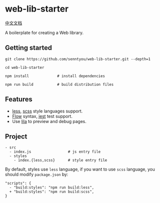 # web-lib-starter

[中文文档](./README.md)

A boilerplate for creating a Web library.

## Getting started

```
git clone https://github.com/senntyou/web-lib-starter.git --depth=1

cd web-lib-starter

npm install             # install dependencies

npm run build           # build distribution files
```

## Features

- [less](http://lesscss.org/), [scss](https://sass-lang.com/) style languages support.
- [Flow](https://flow.org/) syntax, [jest](https://jestjs.io/en/) test support.
- Use [lila](https://github.com/senntyou/lila) to preview and debug pages.

## Project

```
- src
  - index.js                 # js entry file
  - styles
    - index.{less,scss}      # style entry file
```

By default, styles use `less` language, if you want to use `scss` language, you should modify `package.json` by:

```
"scripts": {
  - "build:styles": "npm run build:less",
  + "build:styles": "npm run build:scss",
}
```
